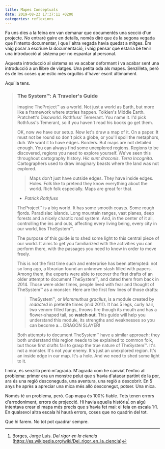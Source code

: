 ```yaml
---
title: Mapes Conceptuals
date: 2019-08-23 17:37:11 +0200
categories: reflexions
---
```


Fa uns dies a la feina em van demanar que documentés una secció d'un projecte. No entraré gaire en detalls, només diré que és la segona vegada que l'intento documentar, i que l'altra vegada havia quedat a mitges. Em vaig posar a escriure la documentació, i vaig pensar que estaria bé tenir una introducció al sistema per no espantar al personal.

Aquesta introducció al sistema es va acabar deformant i va acabar sent una introducció a un llibre de viatges. Una petita oda als mapes. Senzilleta, però és de les coses que estic més orgullós d'haver escrit últimament.

Aquí la tens.

> ### The System™: A Traveler's Guide
>
> Imagine TheProject™ as a world. Not just a world as Earth, but more like a framework where stories happen. Tolkien's Middle Earth. Pratchett's Discworld. Rothfuss' Temerant. You name it. I'd pick Rothfuss's Temerant, so if you haven't read his books go get them.
>
> OK, now we have our setup. Now let's draw a map of it. On a paper. It must not be round so don't pick a globe, or you'll spoil the metaphors, duh. We want it to have edges. Borders. But maps are not detailed enough. You can always find some unexplored regions. Regions to be discovered, regions you need to explore yourself. We've seen this throughout cartography history. *Hic sunt draconis*. *Terra Incognita*. Cartographers used to draw imaginary beasts where the land was not explored.
>
> > Maps don’t just have outside edges. They have inside edges. Holes. Folk like to pretend they know everything about the world. Rich folk especially. Maps are great for that.
> - *Patrick Rothfuss*
>
> TheProject™ is a big world. It has some smooth coasts. Some rough fjords. Paradisiac islands. Long mountain ranges, vast planes, deep forests and a nicely chaotic road system. And, in the center of it all, controlling the ins and outs, affecting every living being, every city in our world, lies TheSystem™.
>
> The purpose of this guide is to shed some light to this central piece of our world. It aims to get you familiarized with the activities you can perform there, with the passages you need to know in order to move freely.
>
> This is not the first time such and enterprise has been attempted: not so long ago, a librarian found an unknown stash filled with papers. Among them, the experts were able to recover the first drafts of an older attempt to document TheSystem™, and dated them from back in 2014. Those were older times, people lived with fear and thought of TheSystem™ as a monster: Here are the first few lines of those drafts:
>
> > TheSystem™, or *Mammuthus gracilus*, is a module created by *redacted* in preterite times (mid 2011). It has 5 legs, curly hair, two venom-filled fangs, throws fire though its mouth and has a flower-shaped tail, so **watch out**. This guide will help you understand this module, its strengths and weaknesses so you can become a... DRAGON SLAYER!
>
> Both attempts to document TheSystem™ have a similar approach: they both understand this region needs to be explained to common folk, but those first drafts fail to grasp the true nature of TheSystem™. It's not a monster. It's not your enemy. It's just an unexplored region. It's an inside edge in our map. It's a hole. And we need to shed some light to it.

I mira, és senzilla però m'agrada. M'agrada com he canviat l'enfoc al problema: primer era un monstre pelut que s'havia d'atacar partint de la por, ara és una regió desconeguda, una aventura, una regió a descobrir. En 5 anys he après a apreciar una mica més allò desconegut, potser. Una mica.

Només té un problema, però. Cap mapa és 100% fiable. Tots tenen errors d'arrodoniment, errors de projecció. Hi havia aquella història[^1] on algú intentava crear el mapa més precís que s'havia fet mai: el feia en escala 1:1. En qualsevol altra escala hi haurà errors, coses que no quadrin del tot.

Què hi farem. No tot pot quadrar sempre.

[^1]: Borges, Jorge Luis. *Del rigor en la ciencia* (https://es.wikipedia.org/wiki/Del_rigor_en_la_ciencia)
